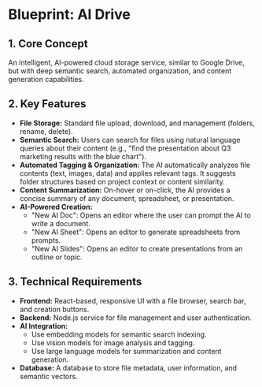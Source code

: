 # Blueprint: AI Drive

## 1. Core Concept

An intelligent, AI-powered cloud storage service, similar to Google Drive, but with deep semantic search, automated organization, and content generation capabilities.

## 2. Key Features

- **File Storage:** Standard file upload, download, and management (folders, rename, delete).
- **Semantic Search:** Users can search for files using natural language queries about their content (e.g., "find the presentation about Q3 marketing results with the blue chart").
- **Automated Tagging & Organization:** The AI automatically analyzes file contents (text, images, data) and applies relevant tags. It suggests folder structures based on project context or content similarity.
- **Content Summarization:** On-hover or on-click, the AI provides a concise summary of any document, spreadsheet, or presentation.
- **AI-Powered Creation:**
    - "New AI Doc": Opens an editor where the user can prompt the AI to write a document.
    - "New AI Sheet": Opens an editor to generate spreadsheets from prompts.
    - "New AI Slides": Opens an editor to create presentations from an outline or topic.

## 3. Technical Requirements

- **Frontend:** React-based, responsive UI with a file browser, search bar, and creation buttons.
- **Backend:** Node.js service for file management and user authentication.
- **AI Integration:**
    - Use embedding models for semantic search indexing.
    - Use vision models for image analysis and tagging.
    - Use large language models for summarization and content generation.
- **Database:** A database to store file metadata, user information, and semantic vectors.
